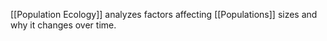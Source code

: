 [[Population Ecology]] analyzes factors affecting [[Populations]] sizes and why it changes over time.